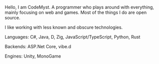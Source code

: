 Hello, I am CodeMyst. A programmer who plays around with everything, mainly focusing on web and games. Most of the things I do are open source.

I like working with less known and obscure technologies.

Languages: C#, Java, D, Zig, JavaScript/TypeScript, Python, Rust

Backends: ASP.Net Core, vibe.d

Engines: Unity, MonoGame
